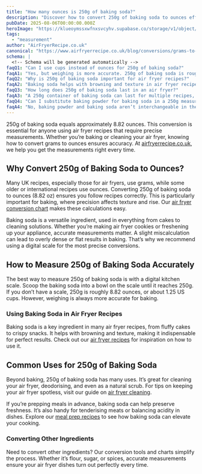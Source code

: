 ```yaml
---
title: "How many ounces is 250g of baking soda?"
description: "Discover how to convert 250g of baking soda to ounces effortlessly. Perfect for air fryer recipes and precise baking measurements."
pubDate: 2025-08-06T00:00:00.000Z
heroImage: "https://klueoymssxwfnxsvcyhv.supabase.co/storage/v1/object/public/Shmucket/how-many-ounces-is-250g-of-baking-soda.webp"
tags:
  - "measurement"
author: "AirFryerRecipe.co.uk"
canonical: "https://www.airfryerrecipe.co.uk/blog/conversions/grams-to-ounces/how-many-ounces-is-250g-of-baking-soda"
schema: |
  <!-- Schema will be generated automatically -->
faqQ1: "Can I use cups instead of ounces for 250g of baking soda?"
faqA1: "Yes, but weighing is more accurate. 250g of baking soda is roughly 1.25 US cups. However, cup measurements can vary based on how tightly packed the baking soda is. For precise results, especially in baking, a digital scale is best."
faqQ2: "Why is 250g of baking soda important for air fryer recipes?"
faqA2: "Baking soda helps with browning and texture in air fryer recipes. Using the right amount (250g or 8.82 oz) ensures your dishes rise properly and cook evenly. Too much or too little can affect taste and consistency."
faqQ3: "How long does 250g of baking soda last in an air fryer?"
faqA3: "A 250g container of baking soda can last for multiple recipes, depending on usage. For cleaning, it can last several months. Store it in a cool, dry place to maintain its effectiveness."
faqQ4: "Can I substitute baking powder for baking soda in a 250g measurement?"
faqA4: "No, baking powder and baking soda aren’t interchangeable in the same amounts. Baking powder is less potent, so you’d need about three times the amount. Always check your recipe for the correct ingredient."
---
```

<p>250g of baking soda equals approximately 8.82 ounces. This conversion is essential for anyone using air fryer recipes that require precise measurements. Whether you’re baking or cleaning your air fryer, knowing how to convert grams to ounces ensures accuracy. At <a href=https://www.airfryerrecipe.co.uk>airfryerrecipe.co.uk</a>, we help you get the measurements right every time.</p>  

<h2>Why Convert 250g of Baking Soda to Ounces?</h2>  
<p>Many UK recipes, especially those for air fryers, use grams, while some older or international recipes use ounces. Converting 250g of baking soda to ounces (8.82 oz) ensures you follow recipes correctly. This is particularly important for baking, where precision affects texture and rise. Our <a href=https://www.airfryerrecipe.co.uk/air-fryer-conversion-chart>air fryer conversion chart</a> makes these calculations easy.</p>  

<p>Baking soda is a versatile ingredient, used in everything from cakes to cleaning solutions. Whether you’re making air fryer cookies or freshening up your appliance, accurate measurements matter. A slight miscalculation can lead to overly dense or flat results in baking. That’s why we recommend using a digital scale for the most precise conversions.</p>  

<h2>How to Measure 250g of Baking Soda Accurately</h2>  
<p>The best way to measure 250g of baking soda is with a digital kitchen scale. Scoop the baking soda into a bowl on the scale until it reaches 250g. If you don’t have a scale, 250g is roughly 8.82 ounces, or about 1.25 US cups. However, weighing is always more accurate for baking.</p>  

<h3>Using Baking Soda in Air Fryer Recipes</h3>  
<p>Baking soda is a key ingredient in many air fryer recipes, from fluffy cakes to crispy snacks. It helps with browning and texture, making it indispensable for perfect results. Check out our <a href=https://www.airfryerrecipe.co.uk/recipes>air fryer recipes</a> for inspiration on how to use it.</p>  

<h2>Common Uses for 250g of Baking Soda</h2>  
<p>Beyond baking, 250g of baking soda has many uses. It’s great for cleaning your air fryer, deodorising, and even as a natural scrub. For tips on keeping your air fryer spotless, visit our guide on <a href=https://www.airfryerrecipe.co.uk/air-fryer-cleaner>air fryer cleaning</a>.</p>  

<p>If you’re prepping meals in advance, baking soda can help preserve freshness. It’s also handy for tenderising meats or balancing acidity in dishes. Explore our <a href=https://www.airfryerrecipe.co.uk/recipe-category/meal-prep>meal prep recipes</a> to see how baking soda can elevate your cooking.</p>  

<h3>Converting Other Ingredients</h3>  
<p>Need to convert other ingredients? Our conversion tools and charts simplify the process. Whether it’s flour, sugar, or spices, accurate measurements ensure your air fryer dishes turn out perfectly every time.</p>
